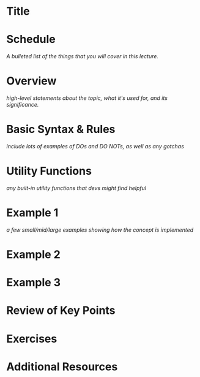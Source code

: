 # Title

# Schedule

*A bulleted list of the things that you will cover in this lecture.*

# Overview

*high-level statements about the topic, what it's used for, and its significance.*

# Basic Syntax & Rules

*include lots of examples of DOs and DO NOTs, as well as any gotchas*

# Utility Functions

*any built-in utility functions that devs might find helpful*

# Example 1

*a few small/mid/large examples showing how the concept is implemented*

# Example 2

# Example 3

# Review of Key Points

# Exercises

# Additional Resources
